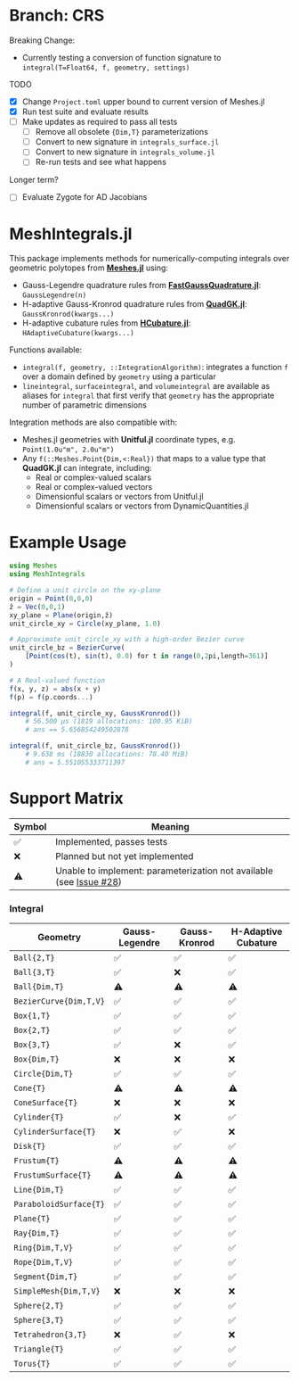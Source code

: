# Branch: CRS

Breaking Change:
- Currently testing a conversion of function signature to `integral(T=Float64, f, geometry, settings)`

TODO
- [x] Change `Project.toml` upper bound to current version of Meshes.jl
- [x] Run test suite and evaluate results
- [ ] Make updates as required to pass all tests
  - [ ] Remove all obsolete `{Dim,T}` parameterizations
  - [ ] Convert to new signature in `integrals_surface.jl`
  - [ ] Convert to new signature in `integrals_volume.jl`
  - [ ] Re-run tests and see what happens

Longer term?
- [ ] Evaluate Zygote for AD Jacobians

# MeshIntegrals.jl

This package implements methods for numerically-computing integrals over geometric polytopes
from [**Meshes.jl**](https://github.com/JuliaGeometry/Meshes.jl) using:
- Gauss-Legendre quadrature rules from [**FastGaussQuadrature.jl**](https://github.com/JuliaApproximation/FastGaussQuadrature.jl): `GaussLegendre(n)`
- H-adaptive Gauss-Kronrod quadrature rules from [**QuadGK.jl**](https://github.com/JuliaMath/QuadGK.jl): `GaussKronrod(kwargs...)`
- H-adaptive cubature rules from [**HCubature.jl**](https://github.com/JuliaMath/HCubature.jl): `HAdaptiveCubature(kwargs...)`

Functions available:
- `integral(f, geometry, ::IntegrationAlgorithm)`: integrates a function `f` over a domain defined by `geometry` using a particular
- `lineintegral`, `surfaceintegral`, and `volumeintegral` are available as aliases for `integral` that first verify that `geometry` has the appropriate number of parametric dimensions

Integration methods are also compatible with:
- Meshes.jl geometries with **Unitful.jl** coordinate types, e.g. `Point(1.0u"m", 2.0u"m")`
- Any `f(::Meshes.Point{Dim,<:Real})` that maps to a value type that **QuadGK.jl** can integrate, including:
    - Real or complex-valued scalars
    - Real or complex-valued vectors
    - Dimensionful scalars or vectors from Unitful.jl
    - Dimensionful scalars or vectors from DynamicQuantities.jl

# Example Usage

```julia
using Meshes
using MeshIntegrals

# Define a unit circle on the xy-plane
origin = Point(0,0,0)
ẑ = Vec(0,0,1)
xy_plane = Plane(origin,ẑ)
unit_circle_xy = Circle(xy_plane, 1.0)

# Approximate unit_circle_xy with a high-order Bezier curve
unit_circle_bz = BezierCurve(
    [Point(cos(t), sin(t), 0.0) for t in range(0,2pi,length=361)]
)

# A Real-valued function
f(x, y, z) = abs(x + y)
f(p) = f(p.coords...)

integral(f, unit_circle_xy, GaussKronrod())
    # 56.500 μs (1819 allocations: 100.95 KiB)
    # ans == 5.656854249502878

integral(f, unit_circle_bz, GaussKronrod())
    # 9.638 ms (18830 allocations: 78.40 MiB)
    # ans = 5.551055333711397
```

# Support Matrix

| Symbol | Meaning |
|--------|---------|
| :white_check_mark: | Implemented, passes tests |
| :x: | Planned but not yet implemented |
| :warning: | Unable to implement: parameterization not available (see [Issue #28](https://github.com/mikeingold/MeshIntegrals.jl/issues/28)) |

### Integral
| Geometry | Gauss-Legendre | Gauss-Kronrod | H-Adaptive Cubature |
|----------|----------------|---------------|---------------------|
| `Ball{2,T}` | :white_check_mark: | :white_check_mark: | :white_check_mark: |
| `Ball{3,T}` | :white_check_mark: | :x: | :white_check_mark: |
| `Ball{Dim,T}` | :warning: | :warning: | :warning: |
| `BezierCurve{Dim,T,V}` | :white_check_mark: | :white_check_mark: | :white_check_mark: |
| `Box{1,T}` | :white_check_mark: | :white_check_mark: | :white_check_mark: |
| `Box{2,T}` | :white_check_mark: | :white_check_mark: | :white_check_mark: |
| `Box{3,T}` | :white_check_mark: | :x: | :white_check_mark: |
| `Box{Dim,T}` | :x: | :x: | :x: |
| `Circle{Dim,T}` | :white_check_mark: | :white_check_mark: | :white_check_mark: |
| `Cone{T}` | :warning: | :warning: | :warning: |
| `ConeSurface{T}` | :x: | :x: | :x: |
| `Cylinder{T}` | :white_check_mark: | :x: | :white_check_mark: |
| `CylinderSurface{T}` | :x: | :white_check_mark: | :x: |
| `Disk{T}` | :white_check_mark: | :white_check_mark: | :white_check_mark: |
| `Frustum{T}` | :warning: | :warning: | :warning: |
| `FrustumSurface{T}` | :warning: | :warning: | :warning: |
| `Line{Dim,T}` | :white_check_mark: | :white_check_mark: | :white_check_mark: |
| `ParaboloidSurface{T}` | :white_check_mark: | :white_check_mark: | :white_check_mark: |
| `Plane{T}` | :white_check_mark: | :white_check_mark: | :white_check_mark: |
| `Ray{Dim,T}` | :white_check_mark: | :white_check_mark: | :white_check_mark: |
| `Ring{Dim,T,V}` | :white_check_mark: | :white_check_mark: | :white_check_mark: |
| `Rope{Dim,T,V}` | :white_check_mark: | :white_check_mark: | :white_check_mark: |
| `Segment{Dim,T}` | :white_check_mark: | :white_check_mark: | :white_check_mark: |
| `SimpleMesh{Dim,T,V}` | :x: | :x: | :x: |
| `Sphere{2,T}` | :white_check_mark: | :white_check_mark: | :white_check_mark: |
| `Sphere{3,T}` | :white_check_mark: | :white_check_mark: | :white_check_mark: |
| `Tetrahedron{3,T}` | :x: | :white_check_mark: | :x: |
| `Triangle{T}` | :white_check_mark: | :white_check_mark: | :white_check_mark: |
| `Torus{T}` | :white_check_mark: | :white_check_mark: | :white_check_mark: |

